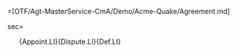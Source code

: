 =[OTF/Agt-MasterService-CmA/Demo/Acme-Quake/Agreement.md]

sec=<ol>{Appoint.LI}{Dispute.LI}{Def.LI}</ol>